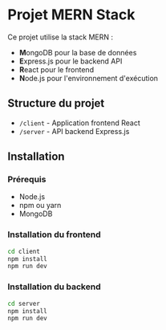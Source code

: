 # Projet MERN Stack

Ce projet utilise la stack MERN :
- **M**ongoDB pour la base de données
- **E**xpress.js pour le backend API
- **R**eact pour le frontend
- **N**ode.js pour l'environnement d'exécution

## Structure du projet

- `/client` - Application frontend React
- `/server` - API backend Express.js

## Installation

### Prérequis
- Node.js
- npm ou yarn
- MongoDB

### Installation du frontend
```bash
cd client
npm install
npm run dev
```

### Installation du backend
```bash
cd server
npm install
npm run dev
```

